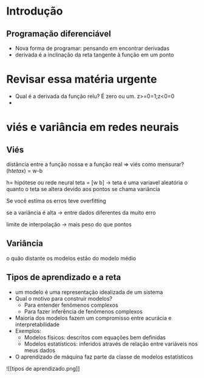 # Introdução

## Programação diferenciável
- Nova forma de programar: pensando em encontrar derivadas
- derivada é a inclinação da reta tangente à função em um ponto

# Revisar essa matéria urgente

- Qual é a derivada da função relu? É zero ou um. z>=0=1;z<0=0
- 

# viés e variância em redes neurais

## Viés
distância entre a função nossa e a função real => viés
como mensurar? 
(h*teta*x) = w-b

h= hipótese ou rede neural
teta = [w
	b] -> teta é uma variavel aleatória
o quanto o teta se altera devido aos pontos se chama variância

Se você estima os erros teve overfitting

se a variância é alta -> entre dados diferentes da muito erro

limite de interpolação -> mais peso do que pontos



## Variância
o quão distante os modelos estão do modelo médio



## Tipos de aprendizado e a reta
- um modelo é uma representação idealizada de um sistema
- Qual o motivo para construir modelos?
	- Para entender fenômenos complexos
	- Para fazer inferência de fenômenos complexos
- Maioria dos modelos fazem um compromisso entre acurácia e interpretabilidade
- Exemplos:
	- Modelos físicos: descritos com equações bem definidas
	- Modelos estatísticos: inferidos através de relação entre variáveis nos meus dados
- O aprendizado de máquina faz parte da classe de modelos estatísticos

![[tipos de aprendizado.png]]

